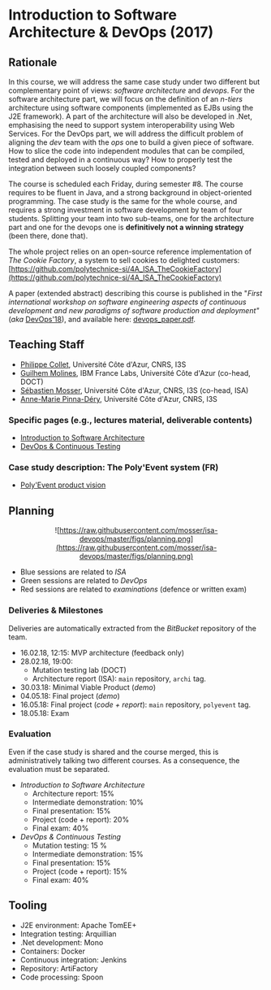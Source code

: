 # Introduction to Software Architecture & DevOps (2017)

## Rationale

In this course, we will address the same case study under two different but complementary point of views: _software architecture_ and _devops_. For the software architecture part, we will focus on the definition of an _n-tiers_ architecture using software components (implemented as EJBs using the J2E framework). A part of the architecture will also be developed in .Net, emphasising the need to support system interoperability using Web Services. For the DevOps part, we will address the difficult problem of aligning the _dev_ team with the _ops_ one to build a given piece of software. How to slice the code into independent modules that can be compiled, tested and deployed in a continuous way? How to properly test the integration between such loosely coupled components?

The course is scheduled each Friday, during semester #8. The course requires to be fluent in Java, and a strong background in object-oriented programming. The case study is the same for the whole course, and requires a strong investment in software development by team of four students. Splitting your team into two sub-teams, one for the architecture part and one for the devops one is __definitively not a winning strategy__ (been there, done that).

The whole project relies on an open-source reference implementation of _The Cookie Factory_, a system to sell cookies to delighted customers: [https://github.com/polytechnice-si/4A_ISA_TheCookieFactory](https://github.com/polytechnice-si/4A_ISA_TheCookieFactory)

A paper (extended abstract) describing this course is published in the "_First international workshop on software engineering aspects of continuous development and new paradigms of software production and deployment"_ (_aka_ [DevOps'18](https://www.laser-foundation.org/devops/2018/)), and available here: [devops_paper.pdf](https://github.com/mosser/isa-devops/blob/master/devops_paper.pdf).

## Teaching Staff

  * [Philippe Collet](collet@i3s.unice.fr), Université Côte d'Azur, CNRS, I3S
  * [Guilhem Molines](Guilhem.Molines@unice.fr), IBM France Labs, Université Côte d'Azur (co-head, DOCT)
  * [Sébastien Mosser](mosser@i3s.unice.fr), Université Côte d'Azur, CNRS, I3S (co-head, ISA)
  * [Anne-Marie Pinna-Déry](pinna@unice.fr), Université Côte d'Azur, CNRS, I3S

### Specific pages (e.g., lectures material, deliverable contents)

  * [Introduction to Software Architecture](https://github.com/mosser/isa-devops/tree/master/ISA/README.md)
  * [DevOps & Continuous Testing](https://github.com/mosser/isa-devops/tree/master/DevOps/README.md)

### Case study description: The Poly'Event system (FR)

  * [Poly'Event product vision](https://docs.google.com/document/d/1MvFrdQO4lnyl1Kd1vR7n14b60FlICVVA9i3FNSN6pcM/edit?usp=sharing)


## Planning 


<html><div align="center"></html>

![https://raw.githubusercontent.com/mosser/isa-devops/master/figs/planning.png](https://raw.githubusercontent.com/mosser/isa-devops/master/figs/planning.png)

<html></div></html>

  - Blue sessions are related to _ISA_
  - Green sessions are related to _DevOps_
  - Red sessions are related to _examinations_ (defence or written exam)

### Deliveries & Milestones

Deliveries are automatically extracted from the _BitBucket_ repository of the team.

  - 16.02.18, 12:15: MVP architecture (feedback only)
  - 28.02.18, 19:00:
    - Mutation testing lab (DOCT)
    - Architecture report (ISA): `main` repository, `archi` tag.
  -  30.03.18: Minimal Viable Product (_demo_) 
  -  04.05.18: Final project (_demo_)
  -  16.05.18: Final project (_code + report_): `main` repository, `polyevent` tag.
  -  18.05.18: Exam
  
### Evaluation

Even if the case study is shared and the course merged, this is administratively talking two different courses. As a consequence, the evaluation must be separated.

  - _Introduction to Software Architecture_
    - Architecture report: 15%
    - Intermediate demonstration: 10%
    - Final presentation: 15%
    - Project (code + report): 20% 
    - Final exam: 40%
  - _DevOps & Continuous Testing_
    - Mutation testing: 15 %
	- Intermediate demonstration: 15%	
	- Final presentation: 15%
	- Project (code + report): 15%
	- Final exam: 40%


## Tooling

  - J2E environment: Apache TomEE+
  - Integration testing: Arquillian
  - .Net development: Mono
  - Containers: Docker
  - Continuous integration: Jenkins
  - Repository: ArtiFactory
  - Code processing: Spoon

  



